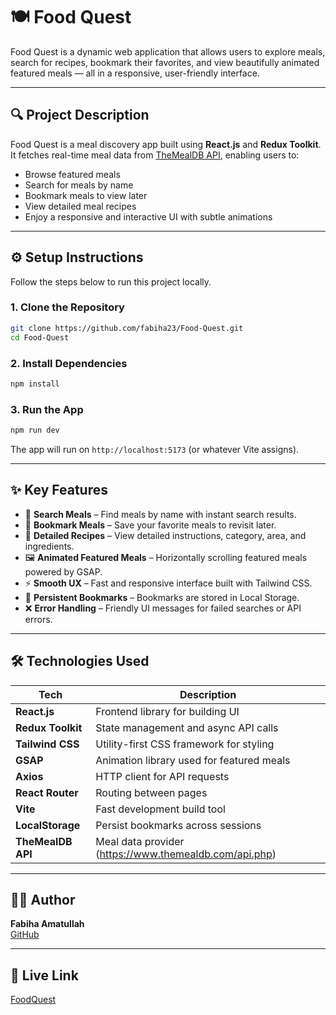 
# 🍽️ Food Quest

Food Quest is a dynamic web application that allows users to explore meals, search for recipes, bookmark their favorites, and view beautifully animated featured meals — all in a responsive, user-friendly interface.

---

## 🔍 Project Description

Food Quest is a meal discovery app built using **React.js** and **Redux Toolkit**. It fetches real-time meal data from [TheMealDB API](https://www.themealdb.com/api.php), enabling users to:

- Browse featured meals
- Search for meals by name
- Bookmark meals to view later
- View detailed meal recipes
- Enjoy a responsive and interactive UI with subtle animations

---

## ⚙️ Setup Instructions

Follow the steps below to run this project locally.

### 1. Clone the Repository

```bash
git clone https://github.com/fabiha23/Food-Quest.git
cd Food-Quest
```

### 2. Install Dependencies

```bash
npm install
```

### 3. Run the App

```bash
npm run dev
```

The app will run on `http://localhost:5173` (or whatever Vite assigns).

---

## ✨ Key Features

- 🔎 **Search Meals** – Find meals by name with instant search results.
- 📌 **Bookmark Meals** – Save your favorite meals to revisit later.
- 📖 **Detailed Recipes** – View detailed instructions, category, area, and ingredients.
- 🖼️ **Animated Featured Meals** – Horizontally scrolling featured meals powered by GSAP.
- ⚡ **Smooth UX** – Fast and responsive interface built with Tailwind CSS.
- 💾 **Persistent Bookmarks** – Bookmarks are stored in Local Storage.
- ❌ **Error Handling** – Friendly UI messages for failed searches or API errors.

---

## 🛠️ Technologies Used

| Tech              | Description                                  |
|-------------------|----------------------------------------------|
| **React.js**      | Frontend library for building UI             |
| **Redux Toolkit** | State management and async API calls         |
| **Tailwind CSS**  | Utility-first CSS framework for styling      |
| **GSAP**          | Animation library used for featured meals    |
| **Axios**         | HTTP client for API requests                 |
| **React Router**  | Routing between pages                        |
| **Vite**          | Fast development build tool                  |
| **LocalStorage**  | Persist bookmarks across sessions            |
| **TheMealDB API** | Meal data provider (https://www.themealdb.com/api.php) |

---

## 👩‍💻 Author

**Fabiha Amatullah**  
[GitHub](https://github.com/fabiha23)

---

## 📜 Live Link

[FoodQuest](https://ephemeral-macaron-528583.netlify.app/)